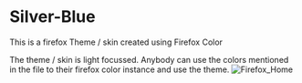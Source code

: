 # Silver-Blue
This is a firefox Theme / skin created using Firefox Color

The theme / skin is light focussed. Anybody can use the colors mentioned in the file to their firefox color instance and use the theme.
![Firefox_Home](https://user-images.githubusercontent.com/104882604/179681931-20926b57-cb04-48d0-83ca-e4bae7113fe8.png)
